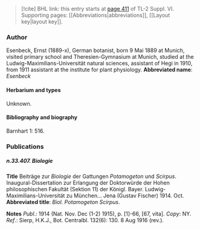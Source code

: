 > [!cite] BHL link: this entry starts at [page 411](https://www.biodiversitylibrary.org/page/33260399) of TL-2 Suppl. VI.
> Supporting pages: [[Abbreviations|abbreviations]], [[Layout key|layout key]].

### Author

Esenbeck, Ernst (1889-x), German botanist, born 9 Mai 1889 at Munich, visited primary school and Theresien-Gymnasium at Munich, studied at the Ludwig-Maximilians-Universität natural sciences, assistant of Hegi in 1910, from 1911 assistant at the institute for plant physiology. 
**Abbreviated name**: *Esenbeck*

#### Herbarium and types

Unknown.

#### Bibliography and biography

Barnhart 1: 516.

### Publications

##### n.33.407. Biologie

**Title**
Beiträge zur *Biologie* der Gattungen *Potamogeton* und *Scirpus*. Inaugural-Dissertation zur Erlangung der Doktorwürde der Hohen philosophischen Fakultät (Sektion 11) der Königl. Bayer. Ludwig-Maximilians-Universität zu München... Jena (Gustav Fischer) 1914. Oct.
**Abbreviated title**: *Biol. Potamogeton Scirpus*.

**Notes**
*Publ*.: 1914 (Nat. Nov. Dec (1-2) 1915), p. \[1\]-66, \[67, vita\]. *Copy*: NY.
*Ref*.: Sierp, H.K.J., Bot. Centralbl. 132(6): 130. 8 Aug 1916 (rev.).

